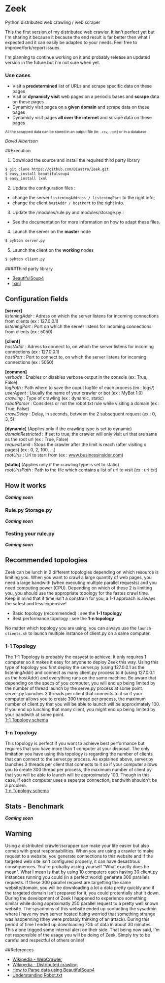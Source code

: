 Zeek
====

Python distributed web crawling / web scraper

This the first version of my distributed web crawler. It isn't perfect yet but I'm sharing it because it because the end result is far better then what I expected and it can easily be adapted to your needs. Feel free to improve/fork/report issues.

I'm planning to continue working on it and probably release an updated version in the future but i'm not sure when yet.

### Use cases
 * Visit a **predetermined** list of URLs and scrape specific data on these pages
 * Visit or **dynamicly visit** web pages on a periodic bases and **scrape** data on these pages
 * Dynamicly visit pages on a **given domain** and scrape data on these pages
 * Dynamicly visit pages **all over the internet** and scrape data on these pages
 
<small>All the scrapped data can be stored in an output file (ie: `.csv`, `.txt`) or in a database</small>

*David Albertson*

##Execution
1) Download the source and install the required third party library
~~~ sh
$ git clone https://github.com/Diastro/Zeek.git
$ easy_install beautifulsoup4
$ easy_install lxml
~~~

2) Update the configuration files :
  * change the server `listeningAddress / listeningPort` to the right info;
  * change the client `hostAddr / hostPort` to the right info.

3) Update the /modules/rule.py and modules/storage.py :
  * See the documentation for more information on how to adapt these files.

4) Launch the server on the **master** node

~~~ sh
$ pyhton server.py
~~~

5) Launch the client on the **working** nodes

~~~ sh
$ pyhton client.py
~~~

####Third party library
- [BeautifulSoup4](http://www.crummy.com/software/BeautifulSoup/)
- [lxml](http://lxml.de/)

## Configuration fields
**[server]**<br>
*listeningAddr* : Adress on which the server listens for incoming connections from clients (ex : 127.0.0.1)<br>
*listeningPort* : Port on which the server listens for incoming connections from clients (ex : 5050)<br>

**[client]**<br>
*hostAddr* : Adress to connect to, on which the server listens for incoming connections (ex : 127.0.0.1)<br>
*hostPort* : Port to connect to, on which the server listens for incoming connections (ex : 5050)<br>

**[common]**<br>
*verbode* : Enables or disables verbose output in the console (ex: True, False)<br>
*logPath* : Path where to save the ouput logfile of each process (ex : logs/)<br>
*userAgent* : Usually the name of your crawler or bot (ex : MyBot 1.0)<br>
*crawling* : Type of crawling (ex : dynamic, static)<br>
*robotParser* : Considers or not the robot.txt rule while visiting a domain (ex : True, False)<br>
*crawlDelay* : Delay, in seconds, between the 2 subsequent request (ex : 0, 3, 5)<br>

**[dynamic]** (Applies only if the crawling type is set to dynamic)<br>
*domainRestricted* : If set to true, the crawler will only visit url that are same as the root url (ex : True, False)<br>
*requestLimit* : Stops the crawler after the limit is reach (after visiting x pages) (ex : 0, 2, 100, ...)<br>
*rootUrls* : Url to start from (ex : www.businessinsider.com)<br>

**[static]** (Applies only if the crawling type is set to static)<br>
*rootUrlsPath* : Path to the file which contains a list of url to visit (ex : url.txt)<br>

## How it works
***Coming soon***

### Rule.py Storage.py
***Coming soon***

### Testing your rule.py
***Coming soon***

## Recommended topologies
Zeek can be lunch in 2 different topologies depending on which resource is limiting you. When you want to crawl a large quantity of web pages, you need a large bandwith (when executing multiple parallel requests) and you need computing power (CPU). Depending on which of these 2 is limiting you, you should use the appropriate topology for the fastes crawl time.
Keep in mind that if time isn't a constrain for you, a 1-1 approach is always the safest and less expensive!
 * Basic topology (recommended) : see the **1-1 topology**
 * Best performance topology : see the **1-n topology**

No matter which topology you are using, you can always use the `launch-clients.sh` to launch multiple instance of client.py on a same computer.

### 1-1 Topology
The 1-1 Topology is probably the easyest to achieve. It only requires 1 computer so it makes it easy for anyone to deploy Zeek this way. Using this type of topology you first deploy the server.py (using 127.0.0.1 as the listeningAddr) and connect as many client.py process to it (using 127.0.0.1 as the hostAddr) and everything runs on the same machine. Be aware that depending on the specs of you computer, you will end up being limited by the number of thread launch by the serve.py process at some point. server.py launches 3 threads per client that connects to it so if your computer allows you to create 300 thread per process, the maximum number of client.py that you will be able to launch will be approximately 100. If you end up lunching that many client, you might end up being limited by your bandwith at some point.<br>
[1-1 Topology schema](http://i.imgur.com/7NJGodN.jpg)

### 1-n Topology
This topology is perfect if you want to achieve best performance but requires that you have more than 1 computer at your disposal. The only limitation you have using this topology is regarding the number of clients that can connect to the server.py process. As explained above, server.py launches 3 threads per client that connects to it so if your computer allows you to create 300 thread per process, the maximum number of client.py that you will be able to launch will be approximately 100. Though in this case, if each computer uses a seperate connection, bandwith shouldn't be a problem.<br>
[1-n Topology schema](http://i.imgur.com/lXCEAk6.jpg)

## Stats - Benchmark
***Coming soon***

## Warning
Using a distributed crawler/scrapper can make your life easier but also comes with great responsabilities. When you are using a crawler to make request to a website, you generate connections to this website and if the targeted web site isn't configured properly, it can have desastrous consequences. You're probalby asking yourself "What exactly does he mean". What I mean is that by using 10 computers each having 30 client.py instances running you could (in a perfect world) generate 300 parallels requests. If these 300 parallel request are targetting the same website/domain, you will be downloading a lot a data pretty quickly and if the targeted domain isn't prepared for it, you could protentially shut it down.<br>
During the development of Zeek I happened to experience something similar while doing approximatly 250 parallel request to a pretty well known website. The sysadmins of this website ended up contacting the sysadmin where I have my own server hosted being worried that something strange was happenning (they were probably thinking of an attack). During this period of time I ended up downloading 7Gb of data in about 30 minutes. This alone trigged some internal alert on their side. That being now said, I'm not responsible of the usage you will be doing of Zeek. Simply try to be careful and respectful of others online!

##References
- [Wikipedia - WebCrawler](http://en.wikipedia.org/wiki/Web_crawler)
- [Wikipedia - Distributed crawling](http://en.wikipedia.org/wiki/Distributed_web_crawling)
- [How to Parse data using BeautifulSoup4](http://www.crummy.com/software/BeautifulSoup/bs3/documentation.html)
- [Understanding Robot.txt](http://www.robotstxt.org/faq.html)
